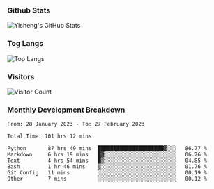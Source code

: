 ### Github Stats
![Yisheng's GitHub Stats](https://github-readme-stats-9qabuvhk1-gongyisheng.vercel.app/api?username=gongyisheng&count_private=true&show_icons=true)
### Tog Langs
![Top Langs](https://github-readme-stats-9qabuvhk1-gongyisheng.vercel.app/api/top-langs/?username=gongyisheng&layout=compact)
### Visitors
![Visitor Count](https://profile-counter.glitch.me/gongyisheng/count.svg)
### Monthly Development Breakdown
<!--START_SECTION:waka-->

```text
From: 28 January 2023 - To: 27 February 2023

Total Time: 101 hrs 12 mins

Python       87 hrs 49 mins  █████████████████████▓░░░   86.77 %
Markdown     6 hrs 19 mins   █▓░░░░░░░░░░░░░░░░░░░░░░░   06.26 %
Text         4 hrs 54 mins   █▒░░░░░░░░░░░░░░░░░░░░░░░   04.85 %
Bash         1 hr 46 mins    ▒░░░░░░░░░░░░░░░░░░░░░░░░   01.76 %
Git Config   11 mins         ░░░░░░░░░░░░░░░░░░░░░░░░░   00.19 %
Other        7 mins          ░░░░░░░░░░░░░░░░░░░░░░░░░   00.12 %
```

<!--END_SECTION:waka-->

